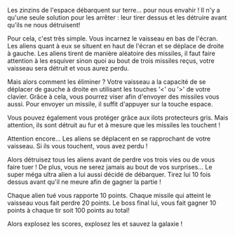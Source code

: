 Les zinzins de l'espace débarquent sur terre... pour nous envahir !
Il n'y a qu'une seule solution pour les arrêter : leur tirer dessus et les détruire avant qu’ils ne nous détruisent!

Pour cela, c'est très simple. Vous incarnez le vaisseau en bas de l'écran. Les aliens quant à eux se situent en haut de l'écran et se déplace de droite à gauche.
Les aliens tirent de manière aléatoire des missiles, il faut faire attention à les esquiver sinon quoi au bout de trois missiles reçus, votre vaisseau sera détruit et vous aurez perdu.

Mais alors comment les éliminer ? Votre vaisseau a la capacité de se déplacer de gauche à droite en utilisant les touches '<' ou '>' de votre clavier. Grâce à cela, vous pourrez viser afin d'envoyer des missiles vous aussi. 
Pour envoyer un missile, il suffit d'appuyer sur la touche espace.

Vous pouvez également vous protéger grâce aux ilots protecteurs gris. Mais attention, ils sont détruit au fur et à mesure que les missiles les touchent !

Attention encore... Les aliens se déplacent en se rapprochant de votre vaisseau. Si ils vous touchent, vous avez perdu !

Alors détruisez tous les aliens avant de perdre vos trois vies ou de vous faire tuer ! 
De plus, vous ne serez jamais au bout de vos surprises... Le super méga ultra alien a lui aussi décidé de débarquer. Tirez lui 10 fois dessus avant qu'il ne meure afin de gagner la partie !

Chaque alien tué vous rapporte 10 points.
Chaque missile qui atteint le vaisseau vous fait perdre 20 points.
Le boss final lui, vous fait gagner 10 points à chaque tir soit 100 points au total!

Alors explosez les scores, explosez les et sauvez la galaxie !



